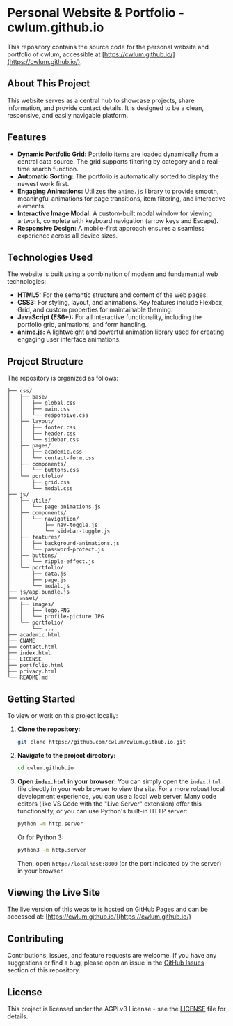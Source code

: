 # Personal Website & Portfolio - cwlum.github.io

This repository contains the source code for the personal website and portfolio of cwlum, accessible at [https://cwlum.github.io/](https://cwlum.github.io/).

## About This Project

This website serves as a central hub to showcase projects, share information, and provide contact details. It is designed to be a clean, responsive, and easily navigable platform.

## Features

*   **Dynamic Portfolio Grid:** Portfolio items are loaded dynamically from a central data source. The grid supports filtering by category and a real-time search function.
*   **Automatic Sorting:** The portfolio is automatically sorted to display the newest work first.
*   **Engaging Animations:** Utilizes the `anime.js` library to provide smooth, meaningful animations for page transitions, item filtering, and interactive elements.
*   **Interactive Image Modal:** A custom-built modal window for viewing artwork, complete with keyboard navigation (arrow keys and Escape).
*   **Responsive Design:** A mobile-first approach ensures a seamless experience across all device sizes.

## Technologies Used

The website is built using a combination of modern and fundamental web technologies:

*   **HTML5:** For the semantic structure and content of the web pages.
*   **CSS3:** For styling, layout, and animations. Key features include Flexbox, Grid, and custom properties for maintainable theming.
*   **JavaScript (ES6+):** For all interactive functionality, including the portfolio grid, animations, and form handling.
*   **anime.js:** A lightweight and powerful animation library used for creating engaging user interface animations.

## Project Structure

The repository is organized as follows:

```
├── css/
│   ├── base/
│   │   ├── global.css
│   │   ├── main.css
│   │   └── responsive.css
│   ├── layout/
│   │   ├── footer.css
│   │   ├── header.css
│   │   └── sidebar.css
│   ├── pages/
│   │   ├── academic.css
│   │   └── contact-form.css
│   ├── components/
│   │   └── buttons.css
│   └── portfolio/
│       ├── grid.css
│       └── modal.css
├── js/
│   ├── utils/
│   │   └── page-animations.js
│   ├── components/
│   │   └── navigation/
│   │       ├── nav-toggle.js
│   │       └── sidebar-toggle.js
│   ├── features/
│   │   ├── background-animations.js
│   │   └── password-protect.js
│   ├── buttons/
│   │   └── ripple-effect.js
│   └── portfolio/
│       ├── data.js
│       ├── page.js
│       └── modal.js
├── js/app.bundle.js
├── asset/
│   ├── images/
│   │   ├── logo.PNG
│   │   └── profile-picture.JPG
│   └── portfolio/
│       └── ...
├── academic.html
├── CNAME
├── contact.html
├── index.html
├── LICENSE
├── portfolio.html
├── privacy.html
└── README.md
```

## Getting Started

To view or work on this project locally:

1.  **Clone the repository:**
    ```bash
    git clone https://github.com/cwlum/cwlum.github.io.git
    ```
2.  **Navigate to the project directory:**
    ```bash
    cd cwlum.github.io
    ```
3.  **Open `index.html` in your browser:**
    You can simply open the `index.html` file directly in your web browser to view the site. For a more robust local development experience, you can use a local web server. Many code editors (like VS Code with the "Live Server" extension) offer this functionality, or you can use Python's built-in HTTP server:
    ```bash
    python -m http.server
    ```
    Or for Python 3:
    ```bash
    python3 -m http.server
    ```
    Then, open `http://localhost:8000` (or the port indicated by the server) in your browser.

## Viewing the Live Site

The live version of this website is hosted on GitHub Pages and can be accessed at:
[https://cwlum.github.io/](https://cwlum.github.io/)

## Contributing

Contributions, issues, and feature requests are welcome. If you have any suggestions or find a bug, please open an issue in the [GitHub Issues](https://github.com/cwlum/cwlum.github.io/issues) section of this repository.

## License

This project is licensed under the AGPLv3 License - see the [LICENSE](LICENSE) file for details.
